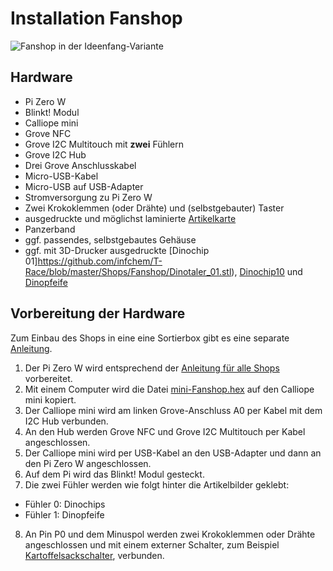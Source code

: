 # Installation Fanshop

![Fanshop in der Ideenfang-Variante](fotos/Fanshop_Ideenfang.jpg?raw=true "Title")

## Hardware

* Pi Zero W
* Blinkt! Modul
* Calliope mini
* Grove NFC
* Grove I2C Multitouch mit **zwei** Fühlern
* Grove I2C Hub
* Drei Grove Anschlusskabel
* Micro-USB-Kabel
* Micro-USB auf USB-Adapter
* Stromversorgung zu Pi Zero W
* Zwei Krokoklemmen (oder Drähte) und (selbstgebauter) Taster
* ausgedruckte und möglichst laminierte [Artikelkarte](https://github.com/infchem/T-Race/blob/master/Shops/Shop-Artikel.pdf)
* Panzerband
* ggf. passendes, selbstgebautes Gehäuse
* ggf. mit 3D-Drucker ausgedruckte [Dinochip 01]https://github.com/infchem/T-Race/blob/master/Shops/Fanshop/Dinotaler_01.stl), [Dinochip10](https://github.com/infchem/T-Race/blob/master/Shops/Fanshop/Dinotaler_10.stl) und [Dinopfeife](https://github.com/infchem/T-Race/blob/master/Shops/Fanshop/Dinopfeife.stl)

## Vorbereitung der Hardware
Zum Einbau des Shops in eine eine Sortierbox gibt es  eine separate [Anleitung](shopbox_anleitung.md).  
1. Der Pi Zero W wird entsprechend der [Anleitung für alle Shops](ideenfang_installation_shops.md)	 vorbereitet.
2. Mit einem Computer wird die Datei [mini-Fanshop.hex](https://github.com/infchem/T-Race/blob/master/Shops/Fanshop/mini-Fanshop.hex) auf den Calliope mini kopiert.
2. Der Calliope mini wird am linken Grove-Anschluss A0 per Kabel mit dem I2C Hub verbunden.
3. An den Hub werden Grove NFC und Grove I2C Multitouch per Kabel angeschlossen.
4. Der Calliope mini wird per USB-Kabel an den USB-Adapter und dann an den Pi Zero W angeschlossen.
5. Auf dem Pi wird das Blinkt! Modul gesteckt.
6. Die zwei Fühler werden wie folgt hinter die Artikelbilder geklebt:
* Fühler 0: Dinochips
* Fühler 1: Dinopfeife

8. An Pin P0 und dem Minuspol werden zwei Krokoklemmen oder Drähte angeschlossen und mit einem externer Schalter, zum Beispiel [Kartoffelsackschalter](../Sonstiges/Kartoffelsackschalter.pdf), verbunden.
